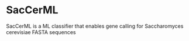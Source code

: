 # SacCerML
SacCerML is a ML classifier that enables gene calling for Saccharomyces cerevisiae FASTA sequences
